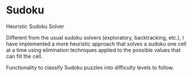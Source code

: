 # Sudoku

Heuristic Sudoku Solver

Different from the usual sudoku solvers (exploratory, backtracking, etc.), I have implemented a more heuristic approach that solves a sudoku one cell at a time using elimination techniques applied to the possible values that can fill the cell.

Functionality to classify Sudoku puzzles into difficulty levels to follow.
